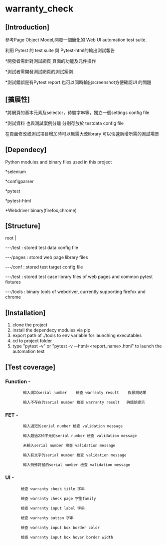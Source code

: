 # warranty_check


## [Introduction]

參考Page Object Model,開發一個簡化的 Web UI automation test suite.

利用 Pytest 的 test suite 與 Pytest-html的輸出測試報告

*開發者需針對測試網頁 頁面的功能及元件操作

*測試者需開發測試網頁的測試案例

*測試錯誤是有Pytest report 也可以同時輸出screenshot方便確認UI 的問題




## [擴展性]

*將網頁的基本元素及selector，待驗字串等，獨立一個settings config file

*測試資料 也與測試案例分離 分別存放於 testdata config file

在頁面修改或測試項目增加時可以無需大改library 可以快速新增所需的測試場景




## [Dependecy] 

Python modules and binary files used in this project

*selenium

*configparser

*pytest

*pytest-html

*Webdriver binary(firefox,chrome)




## [Structure]

root
|

---/test : stored test data config file

---/pages : stored web page library files    

---/conf : stored test target config file

---/test : stored test case library files of web pages and common pytest fixtures   

---/tools : binary tools of webdriver, currently supporting firefox and chrome 




## [Installation]

1. clone the project
2. install the dependecy modules via pip
3. export path of ./tools to env variable for launching executables
4. cd to project folder 
5. type "pytest -v" or "pytest -v --html=<report_name>.html" to launch the automation test




## [Test coverage]

### Function -  
            輸入測試serial number    檢查 warranty result    與預期結果 

            輸入不存在的serial number 檢查 warranty result   與錯誤提示
               

### FET  -      
            輸入過短的serial number 檢查 validation message

            輸入超過220字元的serial number 檢查 validation message
            
            未輸入serial number 檢查 validation message
            
            輸入有文字的serial number 檢查 validation message
            
            輸入特殊符號的serial number 檢查 validation message
            

### UI   -     
           檢查 warranty check title 字串

           檢查 warranty check page 字型family
           
           檢查 warranty input label 字串
           
           檢查 warranty button 字串
           
           檢查 warranty input box border color
           
           檢查 warranty input box hover border width
